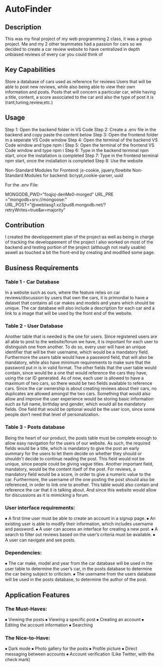 # AutoFinder

## Description

This was my final project of my web programming 2 class, it was a group project. Me and my 2 other teammates had a passion
for cars so we decided to create a car review website to have centralized in depth unbiased reviews of every car you could think of

## Key Capabilities

Store a database of cars used as reference for reviews​
Users that will be able to post new reviews, while also being able to view their own information and posts.​
Posts that will concern a particular car, while having a title, content, a score associated to the car and also the type of post it is (rant,tuning,review,etc.) 

## Usage

Step 1: Open the backend folder in VS Code
Step 2: Create a .env file in the backend and copy paste the content below
Step 3: Open the frontend folder in a seperate VS Code window
Step 4: Open the terminal of the backend VS Code window and type npm i
Step 5: Open the terminal of the frontend VS Code window and type npm i
Step 6: Type in the backend terminal npm start, once the installation is completed
Step 7: Type in the frontend terminal npm start, once the installation is completed
Step 8: Use the website

Non-Standard Modules for Frontend: js-cookie, jquery,flowbite
Non-Standard Modules for backend: bcrypt,cookie-parser, uuid

For the .env File: 

MONGODB_PWD="foqjoj-denMe0-morged"
URL_PRE ="mongodb+srv://mongoose:"
URL_POST="@webiiasg1.xz3pud8.mongodb.net/?retryWrites=true&w=majority"

## Contribution

I created the developpement plan of the project as well as being in charge of tracking the developpement of the project
I also worked on most of the backend and testing portion of the project (although not really usable) aswell as touched a
bit the front-end by creating and modified some page.

## Business Requirements

### Table 1 - Car Database

In a website such as ours, where the feature relies on car reviews/discussion by users that own the cars, it is primordial to have a dataset that contains all car makes and models and years which should be unique. The car database will also include a description for each car and a link to a image that will be used by the front end of the website. 

### Table 2 - User Database

Another table that is needed is the one for users. Since registered users are all able to post to the website/forum we have, it is important for each user to distinguish one from another. To do so, every user will have an unique identifier that will be their username, which would be a mandatory field. Furthermore the users table would have a password field, that will also be mandatory, while also have minimum requirements to make sure that the password put in is in valid format. The other fields that the user table would contain, since would be a one that would reference the cars they have, using the car ID generated. As of now, each user is allowed to have a maximum of two cars, so there would be two fields available to reference cars. Since the car ownership is about creating reviews about their cars, no duplicates are allowed amongst the two cars. Something that would also allow and improve the user experience would be storing basic information such as full name, birthday and gender, which would all be mandatory fields. One field that would be optional would be the user icon, since some people don’t need that level of personalization.

### Table 3 - Posts database

Being the heart of our product, the posts table must be complete enough to allow easy navigation for the users of our website. As such, the required fields would be a title, which is mandatory to give the post an early summary for the users to let them decide on whether they should or shouldn't decide to continue reading the post. This field would not be unique, since people could be giving vague titles. Another important field, mandatory, would be the content itself of the post. For reviews, a mandatory field would be a score, in order to give a numeric value to the car. Furthermore, the username of the one posting the post should also be referenced, in order to link one to another. This table would also contain and reference the car that it is talking about. And since this website would allow for discussions as it is mimicking a forum. 

### User interface requirements: 
⦁	A first time user must be able to create an account in a signup page.
⦁	An existing user is able to modify their information, which includes username and password.
⦁	A user can access an interface for creating a new post.
⦁	A search to filter out reviews based on the user’s criteria must be available.
⦁	A user can navigate and see posts. 

### Dependencies:
⦁	The car make, model and year from the car database will be used in the user table to determine the user’s car, in the posts database to determine the car being subject to criticism.
⦁	The username from the users database will be used in the posts database, to determine the author of the post.

## Application Features
### The Must-Haves:
⦁	Viewing the posts
⦁	Viewing a specific post
⦁	Creating an account
⦁	Editing the account information
⦁	Searching 
### The Nice-to-Have:
⦁	Dark mode
⦁	Photo gallery for the posts
⦁	Profile picture
⦁	Direct messaging between accounts
⦁	Account verification (Like Twitter, with the check mark)


